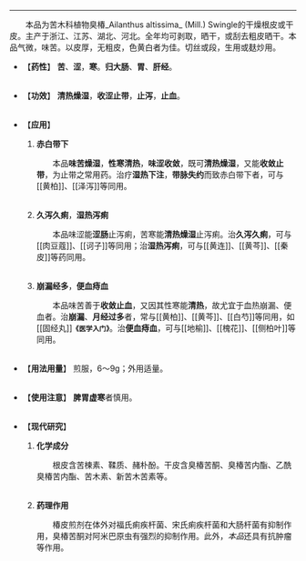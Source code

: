 ---
&emsp;&emsp;本品为苦木科植物臭椿_Ailanthus altissima_ (Mill.) Swingle的干燥根皮或干皮。主产于浙江、江苏、湖北、河北。全年均可剥取，晒干，或刮去粗皮晒干。本品气微，味苦。以皮厚，无粗皮，色黄白者为佳。切丝或段，生用或麸炒用。

- 【**药性**】
	**苦**、**涩**，**寒**。**归大肠**、**胃**、**肝经**。<br></br>

- 【**功效**】
	**清热燥湿**，**收涩止带**，**止泻**，**止血**。<br></br>

- 【**应用**】
	1. **赤白带下**
		
		&emsp;&emsp;本品**味苦燥湿**，**性寒清热**，**味涩收敛**，既可**清热燥湿**，又能**收敛止带**，为止带之常用药。治疗**湿热下注**，**带脉失约**而致赤白带下者，可与[[黄柏]]、[[泽泻]]等同用。<br></br>
	
	2. **久泻久痢**，**湿热泻痢**
		
		&emsp;&emsp;本品味涩能**涩肠**止泻痢，苦寒能**清热燥湿**止泻痢。治**久泻久痢**，可与[[肉豆蔻]]、[[诃子]]等同用；治**湿热泻痢**，可与[[黄连]]、[[黄芩]]、[[秦皮]]等药同用。<br></br>
	
	3. **崩漏经多**，**便血痔血**
		
		&emsp;&emsp;本品味苦善于**收敛止血**，又因其性寒能**清热**，故尤宜于血热崩漏、便血者。治**崩漏**、**月经过多**者，常与[[黄柏]]、[[黄芩]]、[[白芍]]等同用，如[[固经丸]]**`《医学入门》`**。治**便血痔血**，可与[[地榆]]、[[槐花]]、[[侧柏叶]]等同用。<br></br>

- 【**用法用量**】
	煎服，6～9g；外用适量。<br></br>

- 【**使用注意**】
	**脾胃虚寒**者慎用。<br></br>

- 【**现代研究**】
	1. **化学成分**
		
		&emsp;&emsp;根皮含苦楝素、鞣质、赭朴酚。干皮含臭椿苦酮、臭椿苦内酯、乙酰臭椿苦内酯、苦木素、新苦木苦素等。<br></br>
	
	2. **药理作用**
		
		&emsp;&emsp;椿皮煎剂在体外对福氏痢疾杆菌、宋氏痢疾杆菌和大肠杆菌有抑制作用，臭椿苦酮对阿米巴原虫有强烈的抑制作用。此外，<dfn>本品</dfn>还具有抗肿瘤等作用。
